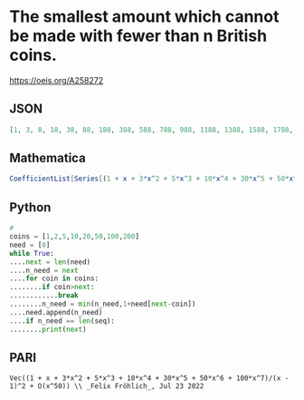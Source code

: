 # The smallest amount which cannot be made with fewer than n British coins\.
https://oeis.org/A258272
## JSON
```JSON
[1, 3, 8, 18, 38, 88, 188, 388, 588, 788, 988, 1188, 1388, 1588, 1788, 1988, 2188, 2388, 2588, 2788, 2988, 3188, 3388, 3588, 3788, 3988, 4188, 4388, 4588, 4788, 4988, 5188, 5388, 5588, 5788, 5988, 6188, 6388, 6588, 6788, 6988, 7188, 7388, 7588, 7788, 7988, 8188]
```
## Mathematica
```Mathematica
CoefficientList[Series[(1 + x + 3*x^2 + 5*x^3 + 10*x^4 + 30*x^5 + 50*x^6 + 100*x^7)/(x - 1)^2, {x,0,64}], x] (* _Georg Fischer_, Jul 22 2022 *)
```
## Python
```Python
#
coins = [1,2,5,10,20,50,100,200]
need = [0]
while True:
....next = len(need)
....n_need = next
....for coin in coins:
........if coin>next:
............break
........n_need = min(n_need,1+need[next-coin])
....need.append(n_need)
....if n_need == len(seq):
........print(next)
```
## PARI
```PARI
Vec((1 + x + 3*x^2 + 5*x^3 + 10*x^4 + 30*x^5 + 50*x^6 + 100*x^7)/(x - 1)^2 + O(x^50)) \\ _Felix Fröhlich_, Jul 23 2022
```
